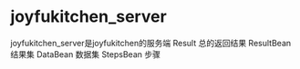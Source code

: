 # joyfukitchen_server
joyfukitchen_server是joyfukitchen的服务端
Result 总的返回结果
    ResultBean  结果集
     DataBean  数据集
      StepsBean  步骤
